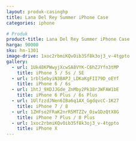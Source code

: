 ```yaml
---
layout: produk-casinghp
title: Lana Del Rey Summer iPhone Case
categories: iphone

# Produk
product-title: Lana Del Rey Summer iPhone Case
harga: 90000
sku: hn-1301
image-drive: 1xoc2rbmiKQvOib3Sf8k3oj3_v-4tgpto
gallery:
  - url: 1Uk48KPWwyjXcwSA8VYK-C6hZJYfn3tMP
    title: iPhone 5 / 5s / SE
  - url: 1rblSebyiN3BAPJ_LDKaKgFII79D_oEYf
    title: iPhone 6 / 6s
  - url: 1htJ_9XDJJGde_ZnMby2Pk38rJWFAW1bE
    title: iPhone 6 Plus / 6s Plus
  - url: 1UlfzzdJNen6IBa6q1AX_GgdqvcC-1K27
    title: iPhone 7 / 8
  - url: 1ZHFso2FRaK2nrR5MTZZv_Oiw1DzQtX8G
    title: iPhone 7 Plus / 8 Plus
  - url: 1xoc2rbmiKQvOib3Sf8k3oj3_v-4tgpto
    title: iPhone X
---
```

